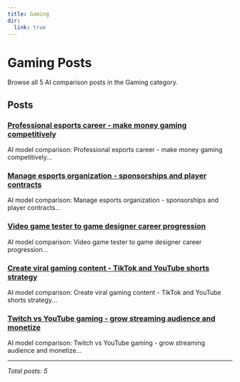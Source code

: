 ```yaml
---
title: Gaming
dir:
  link: true
---
```


# Gaming Posts

Browse all 5 AI comparison posts in the Gaming category.

## Posts

### [Professional esports career - make money gaming competitively](chatgpt-vs-claude-vs-mistral-esports-career-2025.md)

AI model comparison: Professional esports career - make money gaming competitively...

### [Manage esports organization - sponsorships and player contracts](chatgpt-vs-mistral-vs-deepseek-esports-team-management-2025.md)

AI model comparison: Manage esports organization - sponsorships and player contracts...

### [Video game tester to game designer career progression](claude-vs-grok-vs-chatgpt-game-testing-2025.md)

AI model comparison: Video game tester to game designer career progression...

### [Create viral gaming content - TikTok and YouTube shorts strategy](gemini-vs-claude-vs-mistral-gaming-content-2025.md)

AI model comparison: Create viral gaming content - TikTok and YouTube shorts strategy...

### [Twitch vs YouTube gaming - grow streaming audience and monetize](grok-vs-mistral-vs-gemini-game-streaming-2025.md)

AI model comparison: Twitch vs YouTube gaming - grow streaming audience and monetize...

---

*Total posts: 5*
